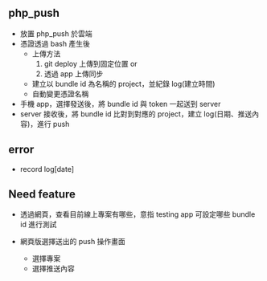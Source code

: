## php_push

- 放置 php_push 於雲端
- 憑證透過 bash 產生後
	- 上傳方法
		1. git deploy 上傳到固定位置 or
		2. 透過 app 上傳同步
	- 建立以 bundle id 為名稱的 project，並紀錄 log(建立時間)
	- 自動變更憑證名稱
- 手機 app，選擇發送後，將 bundle id 與 token 一起送到 server
- server 接收後，將 bundle id 比對到對應的 project，建立 log(日期、推送內容)，進行 push


## error

- record log[date]

## Need feature
- 透過網頁，查看目前線上專案有哪些，意指 testing app 可設定哪些 bundle id 進行測試

- 網頁版選擇送出的 push 操作畫面
	- 選擇專案
	- 選擇推送內容